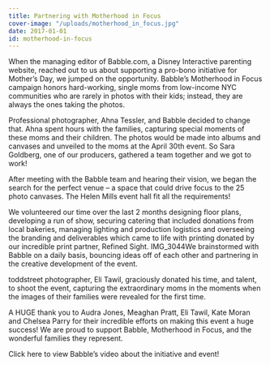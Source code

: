 ```yaml
---
title: Partnering with Motherhood in Focus
cover-image: "/uploads/motherhood_in_focus.jpg"
date: 2017-01-01
id: motherhood-in-focus
---
```


When the managing editor of Babble.com, a Disney Interactive parenting website, reached out to us about supporting a pro-bono initiative for Mother’s Day, we jumped on the opportunity. Babble’s Motherhood in Focus campaign honors hard-working, single moms from low-income NYC communities who are rarely in photos with their kids; instead, they are always the ones taking the photos.

Professional photographer, Ahna Tessler, and Babble decided to change that. Ahna spent hours with the families, capturing special moments of these moms and their children. The photos would be made into albums and canvases and unveiled to the moms at the April 30th event. So Sara Goldberg, one of our producers, gathered a team together and we got to work!

After meeting with the Babble team and hearing their vision, we began the search for the perfect venue – a space that could drive focus to the 25 photo canvases. The Helen Mills event hall fit all the requirements!

We volunteered our time over the last 2 months designing floor plans, developing a run of show, securing catering that included donations from local bakeries, managing lighting and production logistics and overseeing the branding and deliverables which came to life with printing donated by our incredible print partner, Refined Sight. IMG_3044We brainstormed with Babble on a daily basis, bouncing ideas off of each other and partnering in the creative development of the event.

toddstreet photographer, Eli Tawil, graciously donated his time, and talent, to shoot the event, capturing the extraordinary moms in the moments when the images of their families were revealed for the first time.

A HUGE thank you to Audra Jones, Meaghan Pratt, Eli Tawil, Kate Moran and Chelsea Parry for their incredible efforts on making this event a huge success! We are proud to support Babble, Motherhood in Focus, and the wonderful families they represent.

Click here to view Babble’s video about the initiative and event!
